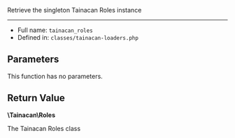 
Retrieve the singleton Tainacan Roles instance

***

* Full name: `tainacan_roles`
* Defined in: `classes/tainacan-loaders.php`

## Parameters

This function has no parameters.

## Return Value

**\Tainacan\Roles**

The Tainacan Roles class
